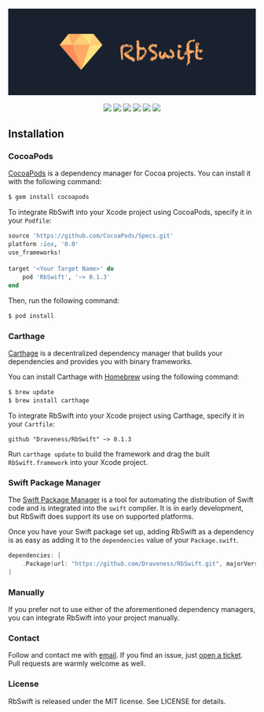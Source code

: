 ![](./RbSwift.jpg)

<p align="center">
<a href="https://travis-ci.org/Draveness/RbSwift"><img src="https://travis-ci.org/Draveness/RbSwift.svg?branch=master"></a>
<a href="https://github.com/Carthage/Carthage"><img src="https://img.shields.io/badge/Carthage-compatible-4BC51D.svg?style=flat"></a>
<a href="https://swift.org/package-manager/"><img src="https://img.shields.io/badge/SPM-ready-orange.svg"></a>
<a href="http://cocoadocs.org/docsets/RbSwift"><img src="https://img.shields.io/cocoapods/v/RbSwift.svg?style=flat"></a>
<a href="https://raw.githubusercontent.com/draveness/RbSwift/master/LICENSE"><img src="https://img.shields.io/cocoapods/l/RbSwift.svg?style=flat"></a>
<a href="http://cocoadocs.org/docsets/RbSwift"><img src="https://img.shields.io/cocoapods/p/RbSwift.svg?style=flat"></a>
</p>

## Installation

### CocoaPods

[CocoaPods](http://cocoapods.org) is a dependency manager for Cocoa projects. You can install it with the following command:

```bash
$ gem install cocoapods
```

To integrate RbSwift into your Xcode project using CocoaPods, specify it in your `Podfile`:

```ruby
source 'https://github.com/CocoaPods/Specs.git'
platform :ios, '8.0'
use_frameworks!

target '<Your Target Name>' do
    pod 'RbSwift', '~> 0.1.3'
end
```

Then, run the following command:

```bash
$ pod install
```

### Carthage

[Carthage](https://github.com/Carthage/Carthage) is a decentralized dependency manager that builds your dependencies and provides you with binary frameworks.

You can install Carthage with [Homebrew](http://brew.sh/) using the following command:

```bash
$ brew update
$ brew install carthage
```

To integrate RbSwift into your Xcode project using Carthage, specify it in your `Cartfile`:

```ogdl
github "Draveness/RbSwift" ~> 0.1.3
```

Run `carthage update` to build the framework and drag the built `RbSwift.framework` into your Xcode project.

### Swift Package Manager

The [Swift Package Manager](https://swift.org/package-manager/) is a tool for automating the distribution of Swift code and is integrated into the `swift` compiler. It is in early development, but RbSwift does support its use on supported platforms. 

Once you have your Swift package set up, adding RbSwift as a dependency is as easy as adding it to the `dependencies` value of your `Package.swift`.

```swift
dependencies: [
    .Package(url: "https://github.com/Draveness/RbSwift.git", majorVersion: 0)
]
```

### Manually

If you prefer not to use either of the aforementioned dependency managers, you can integrate RbSwift into your project manually.

### Contact

Follow and contact me with [email](mailto:i@draveness.me). If you find an issue, just [open a ticket](https://github.com/draveness/rbswift/issues/new). Pull requests are warmly welcome as well.

### License

RbSwift is released under the MIT license. See LICENSE for details.


